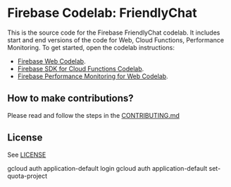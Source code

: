# Firebase Codelab: FriendlyChat

This is the source code for the Firebase FriendlyChat codelab. It includes start and end versions of the
code for Web, Cloud Functions, Performance Monitoring. To get started, open the codelab instructions:

 - [Firebase Web Codelab](https://codelabs.developers.google.com/codelabs/firebase-web/).
 - [Firebase SDK for Cloud Functions Codelab](https://codelabs.developers.google.com/codelabs/firebase-cloud-functions/).
 - [Firebase Performance Monitoring for Web Codelab](https://codelabs.developers.google.com/codelabs/firebase-perf-mon-web/).


## How to make contributions?
Please read and follow the steps in the [CONTRIBUTING.md](CONTRIBUTING.md)


## License
See [LICENSE](LICENSE)


gcloud auth application-default login
gcloud auth application-default set-quota-project